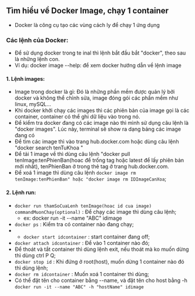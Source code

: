 ## Tìm hiểu về Docker Image, chạy 1 container
- Docker là công cụ tạo các vùng cách ly để chạy 1 ứng dụng

### Các lệnh của Docker:
- Để sử dụng docker trong te inal thì lệnh bắt đầu bắt "docker", theo sau là những lệnh con.
- Ví dụ: docker image --help: để xem docker hướng dẫn về lệnh image
 #### 1. Lệnh images:
  - Image trong docker là gì: Đó là những phần mềm được quản lý bởi docker và không thể chỉnh sửa, image đóng gói các phần mềm như linux, mySQL...
  - Khi docker khởi chạy các images thì các phiên bản của image gọi là các container, container có thể ghi dữ liệu vào trong nó.
  - Để kiểm tra docker đang có các image nào thì mình sử dụng câu lệnh là "docker images". Lúc này, terminal sẽ show ra dạng bảng các image đang có 
  - Để tìm các image thì vào trang hub.docker.com hoặc dùng câu lệnh "docker search tenTuKhoa "
  - Để tải 1 image về thì dùng câu lệnh "docker pull tenImage:tenPhienBan(hoac để trống tag hoặc latest để lấy phiên bản mới nhất), tenPhienBan ở trong thẻ tag ở trang hub.docker.com.
  - Để xoá 1 image thì dùng câu lệnh ```docker image rm tenImage:tenPhienBan" hoặc "docker image rm IDImageCanXoa```;
#### 2. Lệnh run:
 - `docker run thamSoCuaLenh tenImage(hoac id cua image) commandMuonChay(optional)` : Để chạy các image thì dùng câu lệnh;
      - ex: docker run -it --name "ABC" idimage
 - `docker ps` : Kiểm tra có container nào đang chạy;
 -  - `docker start idcontainer` : start container đang off;
 - `docker attach idcontainer` : Để vào 1 container nào đó;
 - Để thoát và tắt container thì dùng lệnh exit, nếu thoát mà ko muốn dừng thì dùng ctrl P Q;
 - `docker stop id` : Khi đứng ở root(host), muốn dừng 1 container nào đó thì dùng lệnh;
 - `docker rm idcontainer` : Muốn xoá 1 container thì dùng;
 - Có thể đặt tên cho container bằng --name, và đặt tên cho host bằng -h `docker run -it --name "ABC" -h "hostName" idimage `



